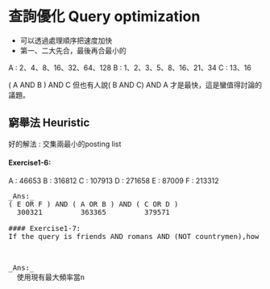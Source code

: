 # 查詢優化 Query optimization

* 可以透過處理順序把速度加快
* 第一、二大先合，最後再合最小的

A : 2、4、8、16、32、64、128
B : 1、2、3、5、8、16、21、34
C : 13、16

( A AND B ) AND C
但也有人說( B AND C) AND A 才是最快，這是蠻值得討論的議題。

## 窮舉法 Heuristic

好的解法 : 交集兩最小的posting list

#### Exercise1-6:
A : 46653
B : 316812
C : 107913
D : 271658
E : 87009
F : 213312

<pre>_Ans:_
( E OR F ) AND ( A OR B ) AND ( C OR D )
  300321         363365         379571
  
#### Exercise1-7:
If the query is friends AND romans AND (NOT countrymen),how could we use the freq of countrymen ?

  <pre>_Ans:_
  使用現有最大頻率當n
